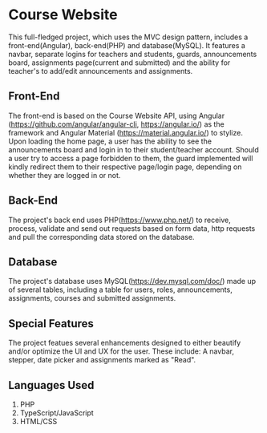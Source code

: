 # Course Website

This full-fledged project, which uses the MVC design pattern, includes a front-end(Angular), back-end(PHP) and database(MySQL). It features a navbar, separate logins for teachers and students, guards, announcements board, assignments page(current and submitted) and the ability for teacher's to add/edit announcements and assignments.

## Front-End

The front-end is based on the Course Website API, using Angular (https://github.com/angular/angular-cli, https://angular.io/) as the framework and Angular Material (https://material.angular.io/) to stylize. Upon loading the home page, a user has the ability to see the announcements board and login in to their student/teacher account. Should a user try to access a page forbidden to them, the guard implemented will kindly redirect them to their respective page/login page, depending on whether they are logged in or not.

## Back-End

The project's back end uses PHP(https://www.php.net/) to receive, process, validate and send out requests based on form data, http requests and pull the corresponding data stored on the database.

## Database

The project's database uses MySQL(https://dev.mysql.com/doc/) made up of several tables, including a table for users, roles, announcements, assignments, courses and submitted assignments.

## Special Features

The project featues several enhancements designed to either beautify and/or optimize the UI and UX for the user.
These include: A navbar, stepper, date picker and assignments marked as "Read". 

## Languages Used

1) PHP
2) TypeScript/JavaScript
3) HTML/CSS
